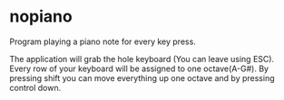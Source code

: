 # nopiano

Program playing a piano note for every key press.

The application will grab the hole keyboard (You can leave using ESC).
Every row of your keyboard will be assigned to one octave(A-G#).
By pressing shift you can move everything up one octave and by pressing control down.

